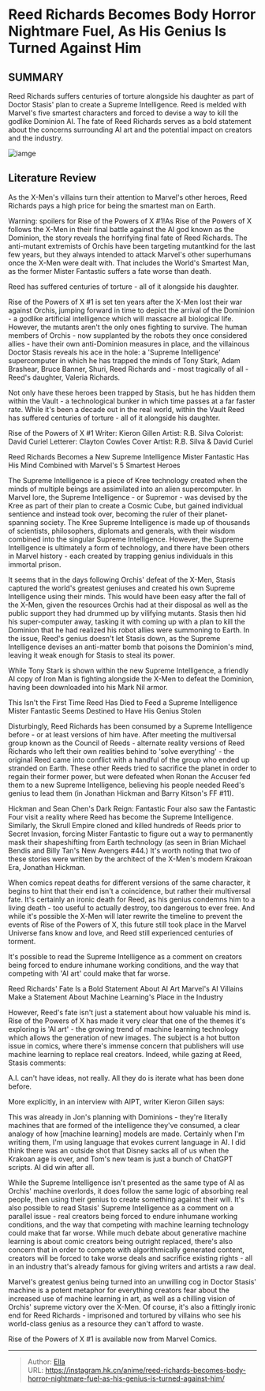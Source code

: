# Reed Richards Becomes Body Horror Nightmare Fuel, As His Genius Is Turned Against Him


## SUMMARY 



  Reed Richards suffers centuries of torture alongside his daughter as part of Doctor Stasis&#39; plan to create a Supreme Intelligence.   Reed is melded with Marvel&#39;s five smartest characters and forced to devise a way to kill the godlike Dominion AI.   The fate of Reed Richards serves as a bold statement about the concerns surrounding AI art and the potential impact on creators and the industry.  

![iamge](https://static1.srcdn.com/wordpress/wp-content/uploads/2024/01/fantastic-four-s-reed-richards-with-horror-imagery.jpg)

## Literature Review

As the X-Men&#39;s villains turn their attention to Marvel&#39;s other heroes, Reed Richards pays a high price for being the smartest man on Earth.




Warning: spoilers for Rise of the Powers of X #1!As Rise of the Powers of X follows the X-Men in their final battle against the AI god known as the Dominion, the story reveals the horrifying final fate of Reed Richards. The anti-mutant extremists of Orchis have been targeting mutantkind for the last few years, but they always intended to attack Marvel&#39;s other superhumans once the X-Men were dealt with. That includes the World&#39;s Smartest Man, as the former Mister Fantastic suffers a fate worse than death.






Reed has suffered centuries of torture - all of it alongside his daughter.




Rise of the Powers of X #1 is set ten years after the X-Men lost their war against Orchis, jumping forward in time to depict the arrival of the Dominion - a godlike artificial intelligence which will massacre all biological life. However, the mutants aren&#39;t the only ones fighting to survive. The human members of Orchis - now supplanted by the robots they once considered allies - have their own anti-Dominion measures in place, and the villainous Doctor Stasis reveals his ace in the hole: a &#39;Supreme Intelligence&#39; supercomputer in which he has trapped the minds of Tony Stark, Adam Brashear, Bruce Banner, Shuri, Reed Richards and - most tragically of all - Reed&#39;s daughter, Valeria Richards.



          




Not only have these heroes been trapped by Stasis, but he has hidden them within the Vault - a technological bunker in which time passes at a far faster rate. While it&#39;s been a decade out in the real world, within the Vault Reed has suffered centuries of torture - all of it alongside his daughter.

 Rise of the Powers of X #1                 Writer: Kieron Gillen   Artist: R.B. Silva   Colorist: David Curiel   Letterer: Clayton Cowles   Cover Artist: R.B. Silva &amp; David Curiel      




 Reed Richards Becomes a New Supreme Intelligence 
Mister Fantastic Has His Mind Combined with Marvel&#39;s 5 Smartest Heroes
         

The Supreme Intelligence is a piece of Kree technology created when the minds of multiple beings are assimilated into an alien supercomputer. In Marvel lore, the Supreme Intelligence - or Supremor - was devised by the Kree as part of their plan to create a Cosmic Cube, but gained individual sentience and instead took over, becoming the ruler of their planet-spanning society. The Kree Supreme Intelligence is made up of thousands of scientists, philosophers, diplomats and generals, with their wisdom combined into the singular Supreme Intelligence. However, the Supreme Intelligence is ultimately a form of technology, and there have been others in Marvel history - each created by trapping genius individuals in this immortal prison.




It seems that in the days following Orchis&#39; defeat of the X-Men, Stasis captured the world&#39;s greatest geniuses and created his own Supreme Intelligence using their minds. This would have been easy after the fall of the X-Men, given the resources Orchis had at their disposal as well as the public support they had drummed up by vilifying mutants. Stasis then hid his super-computer away, tasking it with coming up with a plan to kill the Dominion that he had realized his robot allies were summoning to Earth. In the issue, Reed&#39;s genius doesn&#39;t let Stasis down, as the Supreme Intelligence devises an anti-matter bomb that poisons the Dominion&#39;s mind, leaving it weak enough for Stasis to steal its power.



While Tony Stark is shown within the new Supreme Intelligence, a friendly AI copy of Iron Man is fighting alongside the X-Men to defeat the Dominion, having been downloaded into his Mark Nil armor.






 This Isn&#39;t the First Time Reed Has Died to Feed a Supreme Intelligence 
Mister Fantastic Seems Destined to Have His Genius Stolen
         




Disturbingly, Reed Richards has been consumed by a Supreme Intelligence before - or at least versions of him have. After meeting the multiversal group known as the Council of Reeds - alternate reality versions of Reed Richards who left their own realities behind to &#39;solve everything&#39; - the original Reed came into conflict with a handful of the group who ended up stranded on Earth. These other Reeds tried to sacrifice the planet in order to regain their former power, but were defeated when Ronan the Accuser fed them to a new Supreme Intelligence, believing his people needed Reed&#39;s genius to lead them (in Jonathan Hickman and Barry Kitson&#39;s FF #11).

Hickman and Sean Chen&#39;s Dark Reign: Fantastic Four also saw the Fantastic Four visit a reality where Reed has become the Supreme Intelligence. Similarly, the Skrull Empire cloned and killed hundreds of Reeds prior to Secret Invasion, forcing Mister Fantastic to figure out a way to permanently mask their shapeshifting from Earth technology (as seen in Brian Michael Bendis and Billy Tan&#39;s New Avengers #44.) It&#39;s worth noting that two of these stories were written by the architect of the X-Men&#39;s modern Krakoan Era, Jonathan Hickman.




When comics repeat deaths for different versions of the same character, it begins to hint that their end isn&#39;t a coincidence, but rather their multiversal fate. It&#39;s certainly an ironic death for Reed, as his genius condemns him to a living death - too useful to actually destroy, too dangerous to ever free. And while it&#39;s possible the X-Men will later rewrite the timeline to prevent the events of Rise of the Powers of X, this future still took place in the Marvel Universe fans know and love, and Reed still experienced centuries of torment.



It&#39;s possible to read the Supreme Intelligence as a comment on creators being forced to endure inhumane working conditions, and the way that competing with &#39;AI art&#39; could make that far worse.






 Reed Richards&#39; Fate Is a Bold Statement About AI Art 
Marvel&#39;s AI Villains Make a Statement About Machine Learning&#39;s Place in the Industry
         




However, Reed&#39;s fate isn&#39;t just a statement about how valuable his mind is. Rise of the Powers of X has made it very clear that one of the themes it&#39;s exploring is &#39;AI art&#39; - the growing trend of machine learning technology which allows the generation of new images. The subject is a hot button issue in comics, where there&#39;s immense concern that publishers will use machine learning to replace real creators. Indeed, while gazing at Reed, Stasis comments:


A.I. can&#39;t have ideas, not really. All they do is iterate what has been done before.


More explicitly, in an interview with AIPT, writer Kieron Gillen says:


This was already in Jon&#39;s planning with Dominions - they&#39;re literally machines that are formed of the intelligence they&#39;ve consumed, a clear analogy of how [machine learning] models are made. Certainly when I&#39;m writing them, I&#39;m using language that evokes current language in AI. I did think there was an outside shot that Disney sacks all of us when the Krakoan age is over, and Tom&#39;s new team is just a bunch of ChatGPT scripts. AI did win after all.





While the Supreme Intelligence isn&#39;t presented as the same type of AI as Orchis&#39; machine overlords, it does follow the same logic of absorbing real people, then using their genius to create something against their will. It&#39;s also possible to read Stasis&#39; Supreme Intelligence as a comment on a parallel issue - real creators being forced to endure inhumane working conditions, and the way that competing with machine learning technology could make that far worse. While much debate about generative machine learning is about comic creators being outright replaced, there&#39;s also concern that in order to compete with algorithmically generated content, creators will be forced to take worse deals and sacrifice existing rights - all in an industry that&#39;s already famous for giving writers and artists a raw deal.

Marvel&#39;s greatest genius being turned into an unwilling cog in Doctor Stasis&#39; machine is a potent metaphor for everything creators fear about the increased use of machine learning in art, as well as a chilling vision of Orchis&#39; supreme victory over the X-Men. Of course, it&#39;s also a fittingly ironic end for Reed Richards - imprisoned and tortured by villains who see his world-class genius as a resource they can&#39;t afford to waste.




Rise of the Powers of X #1 is available now from Marvel Comics.



---

> Author: [Ella](https://instagram.hk.cn/)  
> URL: https://instagram.hk.cn/anime/reed-richards-becomes-body-horror-nightmare-fuel-as-his-genius-is-turned-against-him/  

